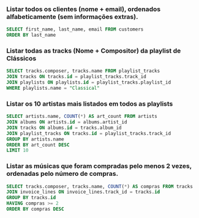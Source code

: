 ### Listar todos os clientes (nome + email), ordenados alfabeticamente (sem informações extras).

```sql
SELECT first_name, last_name, email FROM customers
ORDER BY last_name

```

### Listar todas as tracks (Nome + Compositor) da playlist de Clássicos

```sql
SELECT tracks.composer, tracks.name FROM playlist_tracks
JOIN tracks ON tracks.id = playlist_tracks.track_id
JOIN playlists ON playlists.id = playlist_tracks.playlist_id
WHERE playlists.name = "Classical"

```

### Listar os 10 artistas mais listados em todos as playlists

```sql
SELECT artists.name, COUNT(*) AS art_count FROM artists
JOIN albums ON artists.id = albums.artist_id
JOIN tracks ON albums.id = tracks.album_id
JOIN playlist_tracks ON tracks.id = playlist_tracks.track_id
GROUP BY artists.name
ORDER BY art_count DESC
LIMIT 10

```

### Listar as músicas que foram compradas pelo menos 2 vezes, ordenadas pelo número de compras.

```sql
SELECT tracks.composer, tracks.name, COUNT(*) AS compras FROM tracks
JOIN invoice_lines ON invoice_lines.track_id = tracks.id
GROUP BY tracks.id
HAVING compras >= 2
ORDER BY compras DESC

```
